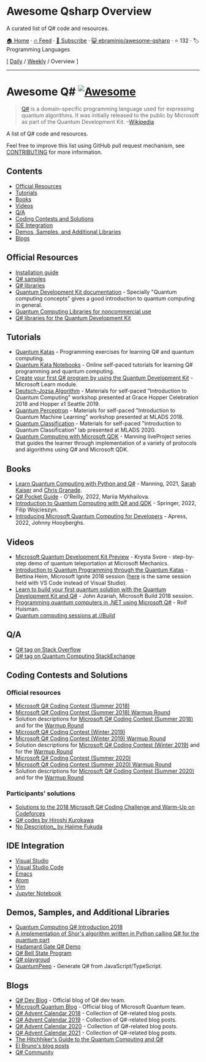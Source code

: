 # Awesome Qsharp Overview

A curated list of Q# code and resources.

[🏠 Home](/README.md) · [🔥 Feed](https://test.trackawesomelist.com/ebraminio/awesome-qsharp/rss.xml) · [📮 Subscribe](https://trackawesomelist.us17.list-manage.com/subscribe?u=d2f0117aa829c83a63ec63c2f&id=36a103854c) · [😺 ebraminio/awesome-qsharp](https://github.com/ebraminio/awesome-qsharp) · ⭐ 132 · 🏷️ Programming Languages

[ [Daily](/content/ebraminio/awesome-qsharp/README.md) / [Weekly](/content/ebraminio/awesome-qsharp/week/README.md) / Overview ]

---

# Awesome Q# [![Awesome](https://awesome.re/badge-flat.svg)](https://awesome.re)

> [Q#](https://docs.microsoft.com/en-us/quantum/) is a domain-specific programming language used for expressing quantum algorithms. It was initially released to the public by Microsoft as part of the Quantum Development Kit. –[Wikipedia](https://en.wikipedia.org/wiki/Q_Sharp)

A list of Q# code and resources.

Feel free to improve this list using GitHub pull request mechanism, see [CONTRIBUTING](https://github.com/ebraminio/awesome-qsharp/blob/main/README.md/contributing.md) for more information.

## Contents

*   [Official Resources](#official-resources)
*   [Tutorials](#tutorials)
*   [Books](#books)
*   [Videos](#videos)
*   [Q/A](#qa)
*   [Coding Contests and Solutions](#coding-contests-and-solutions)
*   [IDE Integration](#ide-integration)
*   [Demos, Samples, and Additional Libraries](#demos-samples-and-additional-libraries)
*   [Blogs](#blogs)

## Official Resources

*   [Installation guide](https://docs.microsoft.com/en-us/quantum/quantum-installconfig)
*   [Q# samples](https://github.com/Microsoft/Quantum)
*   [Q# libraries](https://github.com/Microsoft/QuantumLibraries)
*   [Quantum Development Kit documentation](https://docs.microsoft.com/quantum/) - Specially "Quantum computing concepts" gives a good introduction to quantum computing in general.
*   [Quantum Computing Libraries for noncommercial use](https://github.com/Microsoft/Quantum-NC)
*   [Q# libraries for the Quantum Development Kit](https://github.com/microsoft/QuantumLibraries)

## Tutorials

*   [Quantum Katas](https://github.com/Microsoft/QuantumKatas/) - Programming exercises for learning Q# and quantum computing.
*   [Quantum Kata Notebooks](https://mybinder.org/v2/gh/Microsoft/QuantumKatas/master?filepath=index.ipynb) - Online self-paced tutorials for learning Q# programming and quantum computing.
*   [Create your first Q# program by using the Quantum Development Kit](https://docs.microsoft.com/en-us/learn/modules/qsharp-create-first-quantum-development-kit/) - Microsoft Learn module.
*   [Deutsch-Jozsa Algorithm](https://github.com/Microsoft/GHC18-IntroToQuantumComputing/) - Materials for self-paced "Introduction to Quantum Computing" workshop presented at Grace Hopper Celebration 2018 and Hopper x1 Seattle 2019.
*   [Quantum Perceptron](https://github.com/Microsoft/MLADS2018-QuantumML) - Materials for self-paced "Introduction to Quantum Machine Learning" workshop presented at MLADS 2018.
*   [Quantum Classification](https://github.com/microsoft/MLADS2020-QuantumClassification) - Materials for self-paced "Introduction to Quantum Classification" lab presented at MLADS 2020.
*   [Quantum Computing with Microsoft QDK](https://www.manning.com/liveprojectseries/quantum-computing-with-microsoft-qdk) - Manning liveProject series that guides the learner through implementation of a variety of protocols and algorithms using Q# and Microsoft QDK.

## Books

*   [Learn Quantum Computing with Python and Q#](https://www.manning.com/books/learn-quantum-computing-with-python-and-q-sharp) - Manning, 2021, [Sarah Kaiser](https://www.sckaiser.com/) and [Chris Granade](https://www.cgranade.com/).
*   [Q# Pocket Guide](https://www.oreilly.com/library/view/q-pocket-guide/9781098108854/) - O'Reilly, 2022, Mariia Mykhailova.
*   [Introduction to Quantum Computing with Q# and QDK](https://link.springer.com/book/10.1007/978-3-030-99379-5) - Springer, 2022, Filip Wojcieszyn.
*   [Introducing Microsoft Quantum Computing for Developers](https://link.springer.com/book/10.1007/978-1-4842-7246-6) - Apress, 2022, Johnny Hooyberghs.

## Videos

<!--lint ignore double-link-->

*   [Microsoft Quantum Development Kit Preview](https://www.youtube.com/watch?v=v7b4J2INq9c) - Krysta Svore - step-by-step demo of quantum teleportation at Microsoft Mechanics.
*   [Introduction to Quantum Programming through the Quantum Katas](https://www.youtube.com/watch?v=h3M8OomE19o) - Bettina Heim, Microsoft Ignite 2018 session ([here](https://www.youtube.com/watch?v=AjBLsrGgEkY) is the same session held with VS Code instead of Visual Studio).
*   [Learn to build your first quantum solution with the Quantum Development Kit and Q#](https://www.youtube.com/watch?v=YE4m3yCdcqE) - John Azariah, Microsoft Build 2018 session.
*   [Programming quantum computers in .NET using Microsoft Q#](https://www.youtube.com/watch?v=qOg6weW-IDo) - Rolf Huisman.
*   [Quantum computing sessions at //Build](https://mybuild.microsoft.com/sessions?q=quantum)

## Q/A

*   [Q# tag on Stack Overflow](https://stackoverflow.com/questions/tagged/q%23)
*   [Q# tag on Quantum Computing StackExchange](https://quantumcomputing.stackexchange.com/questions/tagged/q%23)

## Coding Contests and Solutions

### Official resources

*   [Microsoft Q# Coding Contest (Summer 2018)](https://codeforces.com/contest/1002)
*   [Microsoft Q# Coding Contest (Summer 2018) Warmup Round](https://codeforces.com/contest/1001)
*   Solution descriptions for [Microsoft Q# Coding Contest (Summer 2018)](https://assets.codeforces.com/rounds/997-998/main-contest-editorial.pdf) and for the [Warmup Round](https://assets.codeforces.com/rounds/997-998/warmup-editorial.pdf)
*   [Microsoft Q# Coding Contest (Winter 2019)](https://codeforces.com/contest/1116)
*   [Microsoft Q# Coding Contest (Winter 2019) Warmup Round](https://codeforces.com/contest/1115)
*   Solution descriptions for [Microsoft Q# Coding Contest (Winter 2019)](https://codeforces.com/blog/entry/65702) and for the [Warmup Round](https://assets.codeforces.com/rounds/1115/warmup-editorial.pdf)
*   [Microsoft Q# Coding Contest (Summer 2020)](https://codeforces.com/contest/1357)
*   [Microsoft Q# Coding Contest (Summer 2020) Warmup Round](https://codeforces.com/contest/1356)
*   Solution descriptions for [Microsoft Q# Coding Contest (Summer 2020)](https://codeforces.com/blog/entry/79208) and for the [Warmup Round](https://codeforces.com/blog/entry/78832)

### Participants' solutions

*   [Solutions to the 2018 Microsoft Q# Coding Challenge and Warm-Up on Codeforces](https://github.com/RobertDurfee/QSharpCodingChallenge)
*   [Q# codes by Hiroshi Kurokawa](https://github.com/hkurokawa/QSharpCodingContest2018)
*   [No Description\_ by Hajime Fukuda](https://github.com/hajifkd/qsharp-vscode)

## IDE Integration

<!--lint ignore double-link-->

*   [Visual Studio](https://marketplace.visualstudio.com/items?itemName=quantum.DevKit)
*   [Visual Studio Code](https://marketplace.visualstudio.com/items?itemName=quantum.quantum-devkit-vscode)
*   [Emacs](https://github.com/forked-from-1kasper/emacs-qsharp-mode)
*   [Atom](https://github.com/ivangabriele/atom-qsharp)
*   [Vim](https://github.com/gootorov/q-sharp.vim)
*   [Jupyter Notebook](https://docs.microsoft.com/en-us/azure/quantum/install-jupyter-qdk)

## Demos, Samples, and Additional Libraries

*   [Quantum Computing Q# Introduction 2018](https://github.com/Djohnnie/QuantumComputingQSharpIntroduction2018)
*   [A implementation of Shor's algorithm written in Python calling Q# for the quantum part](https://github.com/Michaelvll/myQShor)
*   [Hadamard Gate Q# Demo](https://github.com/jwulf/HGate)
*   [Q# Bell State Program](https://github.com/pktippa/q_sharp_bell_state)
*   [Q# playgroud](https://github.com/weize07/Qsharp-playgroud)
*   [QuantumPeep](https://github.com/mapmeld/quantum-peep) - Generate Q# from JavaScript/TypeScript.

## Blogs

*   [Q# Dev Blog](https://devblogs.microsoft.com/qsharp/) - Official blog of Q# dev team.
*   [Microsoft Quantum Blog](https://cloudblogs.microsoft.com/quantum/) - Official blog of Microsoft Quantum team.
*   [Q# Advent Calendar 2018](https://devblogs.microsoft.com/qsharp/q-advent-calendar-2018/) - Collection of Q#-related blog posts.
*   [Q# Advent Calendar 2019](https://devblogs.microsoft.com/qsharp/q-advent-calendar-2019/) - Collection of Q#-related blog posts.
*   [Q# Advent Calendar 2020](https://devblogs.microsoft.com/qsharp/q-advent-calendar-2020/) - Collection of Q#-related blog posts.
*   [Q# Advent Calendar 2021](https://devblogs.microsoft.com/qsharp/q-advent-calendar-2021/) - Collection of Q#-related blog posts.
*   [The Hitchhiker's Guide to the Quantum Computing and Q#](https://blogs.msdn.microsoft.com/uk_faculty_connection/2018/02/26/the-hitchhikers-guide-to-the-quantum-computing-and-q-blog/)
*   [El Bruno's blog posts](https://elbruno.com/tag/q/)
*   [Q# Community](https://qsharp.community)

